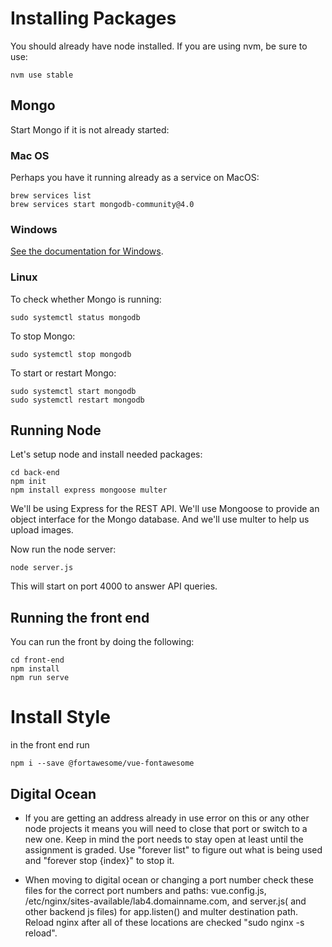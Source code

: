 # Installing Packages

You should already have node installed. If you are using nvm, be sure to use:

```
nvm use stable
```



## Mongo

Start Mongo if it is not already started:

### Mac OS

Perhaps you have it running already as a service on MacOS:

```
brew services list
brew services start mongodb-community@4.0
```

### Windows

[See the documentation for Windows](https://docs.mongodb.com/v3.2/tutorial/install-mongodb-on-windows/).

### Linux

To check whether Mongo is running:

```
sudo systemctl status mongodb
```

To stop Mongo:

```
sudo systemctl stop mongodb
```

To start or restart Mongo:

```
sudo systemctl start mongodb
sudo systemctl restart mongodb
```

## Running Node

Let's setup node and install needed packages:

```
cd back-end
npm init
npm install express mongoose multer
```

We'll be using Express for the REST API. We'll use Mongoose to provide an object
interface for the Mongo database. And we'll use multer to help us upload images.

Now run the node server:

```
node server.js
```

This will start on port 4000 to answer API queries.

## Running the front end

You can run the front by doing the following:

```
cd front-end
npm install
npm run serve
```
# Install Style 
in the front end run 
```
npm i --save @fortawesome/vue-fontawesome
```
## Digital Ocean

* If you are getting an address already in use error on this or any other node projects it means you will need to close that port or switch to a new one.  Keep in mind the port needs to stay open at least until the assignment is graded. Use "forever list" to figure out what is being used and "forever stop {index}" to stop it.

* When moving to digital ocean or changing a port number check these files for the correct port numbers and paths: vue.config.js, /etc/nginx/sites-available/lab4.domainname.com,  and server.js( and other backend js files) for app.listen() and multer destination path. Reload nginx after all of these locations are checked "sudo nginx -s reload".
